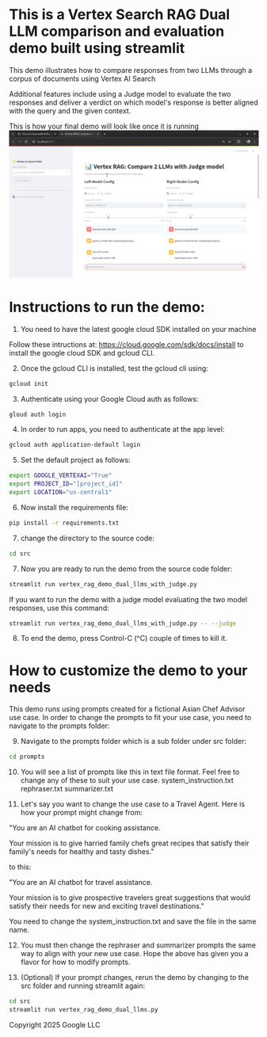 # This is a Vertex Search RAG Dual LLM comparison and evaluation demo built using streamlit 
This demo illustrates how to compare responses from two LLMs through a corpus of documents using Vertex AI Search 

Additional features include using a Judge model to evaluate the two responses and deliver a verdict on which model's response is better aligned with the query and the given context.

This is how your final demo will look like once it is running
![image1](./img/final_judge_comparator_screenshot.png)

# Instructions to run the demo:

1. You need to have the latest google cloud SDK installed on your machine

Follow these intructions at: https://cloud.google.com/sdk/docs/install to install the google cloud SDK and gcloud CLI. 
    
2. Once the gcloud CLI is installed, test the gcloud cli using:
```bash
gcloud init
```
3. Authenticate using your Google Cloud auth as follows:
```bash
gloud auth login
```
4. In order to run apps, you need to authenticate at the app level:
```bash
gcloud auth application-default login
```
5. Set the default project as follows:
```bash
export GOOGLE_VERTEXAI="True"
export PROJECT_ID="[project_id]"
export LOCATION="us-central1"
```
6. Now install the requirements file:
```bash
pip install -r requirements.txt
```
7. change the directory to the source code:
```bash
cd src
```
7. Now you are ready to run the demo from the source code folder:
```bash
streamlit run vertex_rag_demo_dual_llms_with_judge.py
```
If you want to run the demo with a judge model evaluating the two model responses, use this command:
```bash
streamlit run vertex_rag_demo_dual_llms_with_judge.py -- --judge
```
8. To end the demo, press Control-C (^C) couple of times to kill it.

# How to customize the demo to your needs
This demo runs using prompts created for a fictional Asian Chef Advisor use case. In order to change the prompts to fit your use case, you need to navigate to the prompts folder:

9. Navigate to the prompts folder which is a sub folder under src folder:
```bash
cd prompts
```
10. You will see a list of prompts like this in text file format. Feel free to change any of these to suit your use case. 
system_instruction.txt
rephraser.txt
summarizer.txt

11. Let's say you want to change the use case to a Travel Agent. Here is how your prompt might change from:

"You are an AI chatbot for cooking assistance.

Your mission is to give harried family chefs great recipes that satisfy their family's needs for healthy and tasty dishes."

to this:

"You are an AI chatbot for travel assistance.

Your mission is to give prospective travelers great suggestions that would satisfy their needs for new and exciting travel destinations."

You need to change the system_instruction.txt and save the file in the same name.

12. You must then change the rephraser and summarizer prompts the same way to align with your new use case. Hope the above has given you a flavor for how to modify prompts.

13. (Optional) If your prompt changes, rerun the demo by changing to the src folder and running streamlit again:
```bash
cd src
streamlit run vertex_rag_demo_dual_llms.py
```

Copyright 2025 Google LLC 
